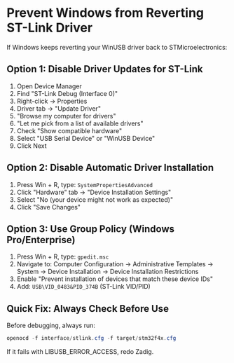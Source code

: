 # Prevent Windows from Reverting ST-Link Driver

If Windows keeps reverting your WinUSB driver back to STMicroelectronics:

## Option 1: Disable Driver Updates for ST-Link

1. Open Device Manager
2. Find "ST-Link Debug (Interface 0)"
3. Right-click → Properties
4. Driver tab → "Update Driver"
5. "Browse my computer for drivers"
6. "Let me pick from a list of available drivers"
7. Check "Show compatible hardware"
8. Select "USB Serial Device" or "WinUSB Device"
9. Click Next

## Option 2: Disable Automatic Driver Installation

1. Press Win + R, type: `SystemPropertiesAdvanced`
2. Click "Hardware" tab → "Device Installation Settings"
3. Select "No (your device might not work as expected)"
4. Click "Save Changes"

## Option 3: Use Group Policy (Windows Pro/Enterprise)

1. Press Win + R, type: `gpedit.msc`
2. Navigate to: Computer Configuration → Administrative Templates → System → Device Installation → Device Installation Restrictions
3. Enable "Prevent installation of devices that match these device IDs"
4. Add: `USB\VID_0483&PID_374B` (ST-Link VID/PID)

## Quick Fix: Always Check Before Use

Before debugging, always run:
```powershell
openocd -f interface/stlink.cfg -f target/stm32f4x.cfg
```

If it fails with LIBUSB_ERROR_ACCESS, redo Zadig.


